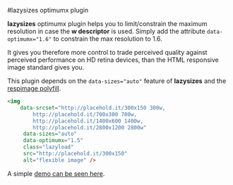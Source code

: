 #lazysizes optimumx plugin

**lazysizes** optimumx plugin helps you to limit/constrain the maximum resolution in case the **w descriptor** is used. Simply add the attribute ``data-optimumx="1.6"`` to constrain the max resolution to 1.6.

It gives you therefore more control to trade perceived quality against perceived performance on HD retina devices, than the HTML responsive image standard gives you.

This plugin depends on the ``data-sizes="auto"`` feature of **lazysizes** and the [respimage polyfill](https://github.com/aFarkas/respimage).

```html
<img
    data-srcset="http://placehold.it/300x150 300w,
    	http://placehold.it/700x300 700w,
    	http://placehold.it/1400x600 1400w,
    	http://placehold.it/2800x1200 2800w"
     data-sizes="auto"
     data-optimumx="1.5"
     class="lazyload"
     src="http://placehold.it/300x150"
     alt="flexible image" />
```

A simple [demo can be seen here](http://afarkas.github.io/lazysizes/optimumx/). 
